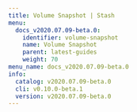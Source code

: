 ```yaml
---
title: Volume Snapshot | Stash
menu:
  docs_v2020.07.09-beta.0:
    identifier: volume-snapshot
    name: Volume Snapshot
    parent: latest-guides
    weight: 70
menu_name: docs_v2020.07.09-beta.0
info:
  catalog: v2020.07.09-beta.0
  cli: v0.10.0-beta.1
  version: v2020.07.09-beta.0
---
```


